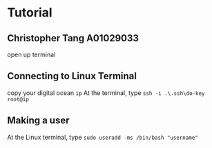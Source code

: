 # Tutorial
## Christopher Tang A01029033
open up terminal

## Connecting to Linux Terminal
copy your digital ocean `ip`
At the terminal, type `ssh -i .\.ssh\do-key root@ip`

## Making a user
At the Linux terminal, type `sudo useradd -ms /bin/bash "username"`

